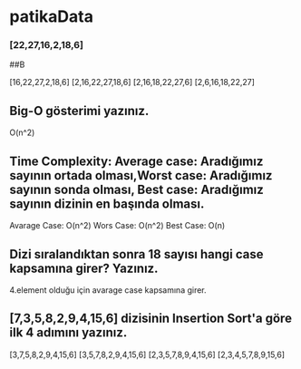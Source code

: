 # patikaData

### [22,27,16,2,18,6]
##B

[16,22,27,2,18,6]
[2,16,22,27,18,6]
[2,16,18,22,27,6]
[2,6,16,18,22,27]

## Big-O gösterimi yazınız.

O(n^2)

## Time Complexity: Average case: Aradığımız sayının ortada olması,Worst case: Aradığımız sayının sonda olması, Best case: Aradığımız sayının dizinin en başında olması.

Avarage Case: O(n^2)
Wors Case: O(n^2)
Best Case: O(n)

## Dizi sıralandıktan sonra 18 sayısı hangi case kapsamına girer? Yazınız.
4.element olduğu için avarage case kapsamına girer.

## [7,3,5,8,2,9,4,15,6] dizisinin Insertion Sort'a göre ilk 4 adımını yazınız.

[3,7,5,8,2,9,4,15,6] 
[3,5,7,8,2,9,4,15,6] 
[2,3,5,7,8,9,4,15,6] 
[2,3,4,5,7,8,9,15,6]

